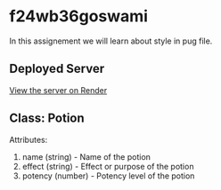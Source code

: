 # f24wb36goswami
In this assignement we will learn about style in pug file.
## Deployed Server
[View the server on Render](https://f24wb36goswami.onrender.com)

## Class: Potion
Attributes:
1. name (string) - Name of the potion
2. effect (string) - Effect or purpose of the potion
3. potency (number) - Potency level of the potion
